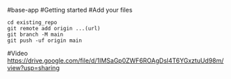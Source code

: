 #base-app
#Getting started
#Add your files
```
cd existing_repo
git remote add origin ...(url)
git branch -M main
git push -uf origin main
```
#Video
https://drive.google.com/file/d/1IMSaGp0ZWF6ROAgDsl4T6YGxztuUd98m/view?usp=sharing
